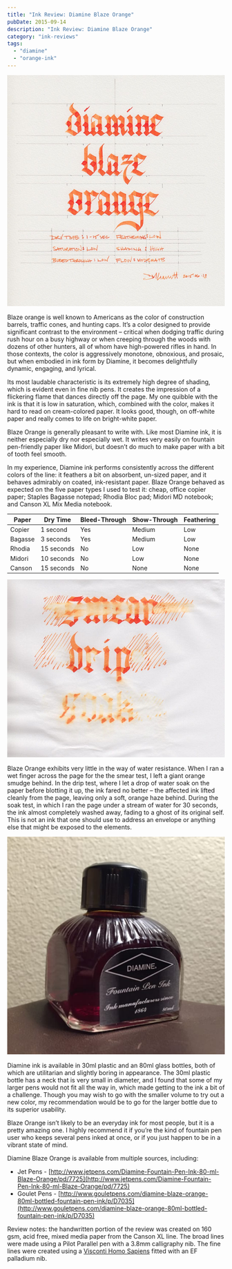 ```yaml
---
title: "Ink Review: Diamine Blaze Orange"
pubDate: 2015-09-14
description: "Ink Review: Diamine Blaze Orange"
category: "ink-reviews"
tags:
  - "diamine"
  - "orange-ink"
---
```


![Diamine Blaze Orange](exemplar.jpeg)

Blaze orange is well known to Americans as the color of construction barrels, traffic cones, and hunting caps. It’s a color designed to provide significant contrast to the environment – critical when dodging traffic during rush hour on a busy highway or when creeping through the woods with dozens of other hunters, all of whom have high-powered rifles in hand. In those contexts, the color is aggressively monotone, obnoxious, and prosaic, but when embodied in ink form by Diamine, it becomes delightfully dynamic, engaging, and lyrical.

Its most laudable characteristic is its extremely high degree of shading, which is evident even in fine nib pens. It creates the impression of a flickering flame that dances directly off the page. My one quibble with the ink is that it is low in saturation, which, combined with the color, makes it hard to read on cream-colored paper. It looks good, though, on off-white paper and really comes to life on bright-white paper.

Blaze Orange is generally pleasant to write with. Like most Diamine ink, it is neither especially dry nor especially wet. It writes very easily on fountain pen-friendly paper like Midori, but doesn’t do much to make paper with a bit of tooth feel smooth.

In my experience, Diamine ink performs consistently across the different colors of the line: it feathers a bit on absorbent, un-sized paper, and it behaves admirably on coated, ink-resistant paper. Blaze Orange behaved as expected on the five paper types I used to test it: cheap, office copier paper; Staples Bagasse notepad; Rhodia Bloc pad; Midori MD notebook; and Canson XL Mix Media notebook.

| Paper | Dry Time | Bleed-Through | Show-Through | Feathering |
| --- | --- | --- | --- | --- |
| Copier | 1 second | Yes | Medium | Low |
| Bagasse | 3 seconds | Yes | Medium | Low |
| Rhodia | 15 seconds | No | Low | None |
| Midori | 10 seconds | No | Low | None |
| Canson | 15 seconds | No | None | None |

![Diamine Blaze Orange water test.](durability.jpeg)

Blaze Orange exhibits very little in the way of water resistance. When I ran a wet finger across the page for the the smear test, I left a giant orange smudge behind. In the drip test, where I let a drop of water soak on the paper before blotting it up, the ink fared no better – the affected ink lifted cleanly from the page, leaving only a soft, orange haze behind. During the soak test, in which I ran the page under a stream of water for 30 seconds, the ink almost completely washed away, fading to a ghost of its original self. This is not an ink that one should use to address an envelope or anything else that might be exposed to the elements.

![Diamine Blaze Orange bottle](bottle.jpg)

Diamine ink is available in 30ml plastic and an 80ml glass bottles, both of which are utilitarian and slightly boring in appearance. The 30ml plastic bottle has a neck that is very small in diameter, and I found that some of my larger pens would not fit all the way in, which made getting to the ink a bit of a challenge. Though you may wish to go with the smaller volume to try out a new color, my recommendation would be to go for the larger bottle due to its superior usability.

Blaze Orange isn’t likely to be an everyday ink for most people, but it is a pretty amazing one. I highly recommend it if you’re the kind of fountain pen user who keeps several pens inked at once, or if you just happen to be in a vibrant state of mind.

Diamine Blaze Orange is available from multiple sources, including:

- Jet Pens - [http://www.jetpens.com/Diamine-Fountain-Pen-Ink-80-ml-Blaze-Orange/pd/7725](http://www.jetpens.com/Diamine-Fountain-Pen-Ink-80-ml-Blaze-Orange/pd/7725)
- Goulet Pens - [http://www.gouletpens.com/diamine-blaze-orange-80ml-bottled-fountain-pen-ink/p/D7035](http://www.gouletpens.com/diamine-blaze-orange-80ml-bottled-fountain-pen-ink/p/D7035)

Review notes: the handwritten portion of the review was created on 160 gsm, acid free, mixed media paper from the Canson XL line. The broad lines were made using a Pilot Parallel pen with a 3.8mm calligraphy nib. The fine lines were created using a [Visconti Homo Sapiens](/blog/2011/11/20/pen-review-visconti-homo-sapiens?rq=homo%20sapiens) fitted with an EF palladium nib.
